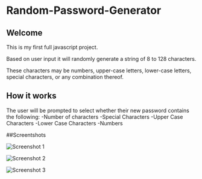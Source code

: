 # Random-Password-Generator

## Welcome

This is my first full javascript project. 

Based on user input it will randomly generate a string of 8 to 128 characters. 

These characters may be numbers, upper-case letters, lower-case letters, special characters, or any combination thereof. 

## How it works

The user will be prompted to select whether their new password contains the following:
  -Number of characters
  -Special Characters
  -Upper Case Characters
  -Lower Case Characters
  -Numbers

##Screentshots

![Screenshot 1](https://user-images.githubusercontent.com/80405589/117549326-ccabc180-b007-11eb-9714-efff07875804.JPG)



![Screenshot 2](https://user-images.githubusercontent.com/80405589/117549328-cfa6b200-b007-11eb-9d20-536fcbf1764e.JPG)



![Screenshot 3](https://user-images.githubusercontent.com/80405589/117549332-d2a1a280-b007-11eb-98ec-579664fef2c9.JPG)

